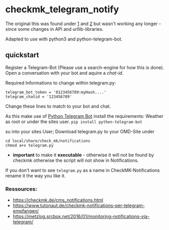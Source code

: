# checkmk_telegram_notify
The original this was found under [1](https://metzlog.srcbox.net/2016/01/monitoring-notifications-via-telegram/)
and  [2](https://www.tutonaut.de/checkmk-notifications-per-telegram-empfangen/) but wasn't working any longer - since some changes in API and urllib-libraries.

Adapted to use with python3 and python-telegram-bot.

## quickstart
Register a Telegram-Bot (Please use a search-engine for how this is done).
Open a conversation with your bot and aquire a _chat-id_.

Required Informations to change within telegram.py:
```
telegram_bot_token = '0123456789:myHash....'
telegram_chatid = '123456789'
```

Change these lines to match to your bot and chat.

As this make use of [Python Telegram Bot](https://python-telegram-bot.org/) install the requirements:
Weather as root or under the sites user.
```pip install python-telegram-bot```

su into your sites User;
Download telegram.py to your OMD-Site under
```
cd local/share/check_mk/notifications
chmod a+x telegram.py
```
- **important** to make it **executable** - otherwise it will not be found by checkmk otherwise the script will not show in Notifications. 

If you don't want to see ```telegram.py``` as a name in CheckMK-Notifications rename it the way you like it.

### Ressources:
* https://checkmk.de/cms_notifications.html
* https://www.tutonaut.de/checkmk-notifications-per-telegram-empfangen/
* https://metzlog.srcbox.net/2016/01/monitoring-notifications-via-telegram/

